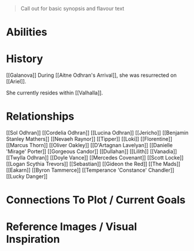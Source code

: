 > Call out for basic synopsis and flavour text

# Abilities

# History
[[Galanova]]
During [[Aitne Odhran's Arrival]], she was resurrected on [[Ariel]].

She currently resides within [[Valhalla]].
# Relationships
[[Sol Odhran]]
[[Cordelia Odhran]]
[[Lucina Odhran]]
[[Jericho]]
[[Benjamin Stanley Mathers]]
[[Nevaeh Raynor]]
[[Tipper]]
[[Loki]]
[[Florentine]]
[[Marcus Thorn]]
[[Oliver Oakley]]
[[D'Artagnan Lavelyan]]
[[Danielle 'Mirage' Porter]]
[[Gorgeous Candor]]
[[Dullahan]]
[[Lilith]]
[[Vanadia]]
[[Twylla Odhran]]
[[Doyle Vance]]
[[Mercedes Covenant]]
[[Scott Locke]]
[[Logan Scythia Trevors]]
[[Sebastian]]
[[Gideon the Red]]
[[The Mads]]
[[Eakarn]]
[[Byron Tammerce]]
[[Temperance 'Constance' Chandler]]
[[Lucky Danger]]

# Connections To Plot / Current Goals

# Reference Images / Visual Inspiration
